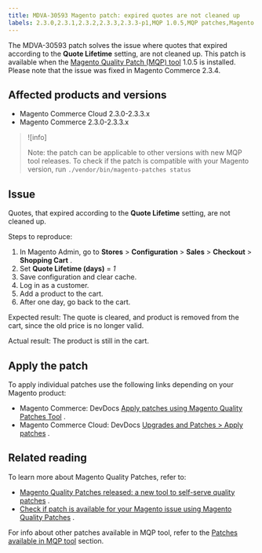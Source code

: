 ```yaml
---
title: MDVA-30593 Magento patch: expired quotes are not cleaned up
labels: 2.3.0,2.3.1,2.3.2,2.3.3,2.3.3-p1,MQP 1.0.5,MQP patches,Magento Commerce,Magento Commerce Cloud,Magento Quality Patches,quote,support tools
---
```


The MDVA-30593 patch solves the issue where quotes that expired according to the **Quote Lifetime** setting, are not cleaned up. This patch is available when the [Magento Quality Patch (MQP) tool](https://support.magento.com/hc/en-us/articles/360047139492) 1.0.5 is installed. Please note that the issue was fixed in Magento Commerce 2.3.4.

## Affected products and versions

* Magento Commerce Cloud 2.3.0-2.3.3.x
* Magento Commerce 2.3.0-2.3.3.x

>![info]
>
>Note: the patch can be applicable to other versions with new MQP tool releases. To check if the patch is compatible with your Magento version, run `./vendor/bin/magento-patches
    status` 

## Issue

Quotes, that expired according to the **Quote Lifetime** setting, are not cleaned up.

 <span class="wysiwyg-underline">Steps to reproduce:</span> 

1. In Magento Admin, go to **Stores** > **Configuration** > **Sales** > **Checkout** > **Shopping Cart** .
1. Set **Quote Lifetime (days)** = *1* 
1. Save configuration and clear cache.
1. Log in as a customer.
1. Add a product to the cart.
1. After one day, go back to the cart.

 <span class="wysiwyg-underline">Expected result:</span> The quote is cleared, and product is removed from the cart, since the old price is no longer valid.

 <span class="wysiwyg-underline">Actual result:</span> The product is still in the cart.

## Apply the patch

To apply individual patches use the following links depending on your Magento product:

* Magento Commerce: DevDocs [Apply patches using Magento Quality Patches Tool](https://devdocs.magento.com/guides/v2.4/comp-mgr/patching/mqp.html) .
* Magento Commerce Cloud: DevDocs [Upgrades and Patches > Apply patches](https://devdocs.magento.com/cloud/project/project-patch.html) .

## Related reading

To learn more about Magento Quality Patches, refer to:

* [Magento Quality Patches released: a new tool to self-serve quality patches](https://support.magento.com/hc/en-us/articles/360047139492) .
* [Check if patch is available for your Magento issue using Magento Quality Patches](https://support.magento.com/hc/en-us/articles/360047125252) .

For info about other patches available in MQP tool, refer to the [Patches available in MQP tool](https://support.magento.com/hc/en-us/sections/360010506631-Patches-available-in-MQP-tool-) section.